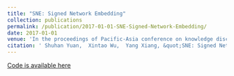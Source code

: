 ```yaml
---
title: "SNE: Signed Network Embedding"
collection: publications
permalink: /publication/2017-01-01-SNE-Signed-Network-Embedding/
date: 2017-01-01
venue: 'In the proceedings of Pacific-Asia conference on knowledge discovery and data mining'
citation: ' Shuhan Yuan,  Xintao Wu,  Yang Xiang, &quot;SNE: Signed Network Embedding.&quot; In the proceedings of Pacific-Asia conference on knowledge discovery and data mining, 2017.'
---
```

<!-- Use [Google Scholar](https://scholar.google.com/scholar?q=SNE:+Signed+Network+Embedding){:target="_blank"} for full citation -->
[Code is available here](https://bitbucket.org/bookcold/sne-signed-network-embedding)